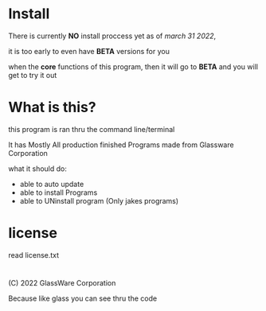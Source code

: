 # Install

There is currently **NO** install proccess yet as of *march 31 2022*, 

it is too early to even have **BETA** versions for you

when the **core** functions of this program, then it will go to **BETA** and you will get to try it out

# What is this?

this program is ran thru the command line/terminal

It has Mostly All production finished Programs made from Glassware Corporation

what it should do: 

- able to auto update
- able to install Programs
- able to UNinstall program (Only jakes programs)

# license

read license.txt

#

(C) 2022 GlassWare Corporation

Because like glass you can see thru the code


